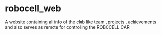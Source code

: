 # robocell_web
A website containing all info of the club like team , projects , achievements and also serves as remote for controlling the ROBOCELL CAR
